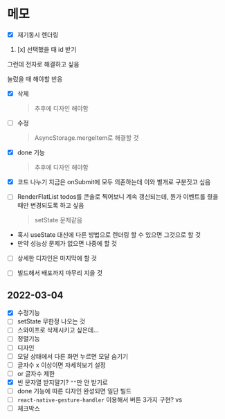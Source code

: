 # 메모

- [x] 재기동시 렌더링

1. [x] 선택했을 때 id 받기
<!-- 1. [ ] 아니면 아예 재구축하기 -->

그런데 전자로 해결하고 싶음

눌렀을 때 해야할 반응

- [x] 삭제
  > 추후에 디자인 해야함
- [ ] 수정
  > AsyncStorage.mergeItem로 해결할 것
  <!-- - [ ] 체크박스 필요? -->
- [x] done 기능
  > 추후에 디자인 해야함
- [x] 코드 나누기 지금은 onSubmit에 모두 의존하는데 이와 별개로 구분짓고 싶음

- [ ] RenderFlatList todos를 콘솔로 찍어보니 계속 갱신되는데, 뭔가 이벤트를 줬을 때만 변경되도록 하고 싶음
  > setState 문제같음
- 혹시 useState 대신에 다른 방법으로 렌더링 할 수 있으면 그것으로 할 것
- 만약 성능상 문제가 없으면 나중에 할 것

- [ ] 상세한 디자인은 마지막에 할 것

- [ ] 빌드해서 배포까지 마무리 지을 것

## 2022-03-04

- [x] 수정기능
- [ ] setState 무한정 나오는 것
- [ ] 스와이프로 삭제시키고 싶은데...
- [ ] 정렬기능
- [ ] 디자인
- [ ] 모달 상태에서 다른 화면 누르면 모달 숨기기
- [ ] 글자수 x 이상이면 자세히보기 설정
- [ ] or 글자수 제한
- [x] 빈 문자열 받지말기? `""`만 안 받기로
- [ ] done 기능에 따른 디자인 완성되면 일단 빌드
- [ ] `react-native-gesture-handler` 이용해서 버튼 3가지 구현?
      vs
- [ ] 체크박스
